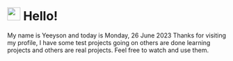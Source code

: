  <h1>
    <img src="https://emojis.slackmojis.com/emojis/images/1643510097/45343/hi.gif?1643510097" width="30"/> 
    Hello!
 </h1>
 <p>
    My name is Yeeyson and today is Monday, 26 June 2023
    Thanks for visiting my profile, I have some test projects going on others are done learning projects and others are real projects.
    Feel free to watch and use them.
 </p>